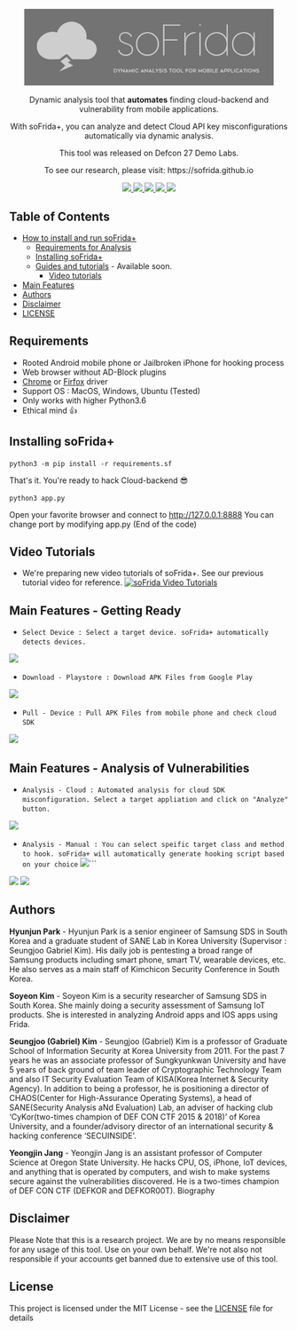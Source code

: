 
<p align="center">
  <img src="static/README_Images/soFrida_Logo.png" width="450">
  <p align="center">Dynamic analysis tool that <b>automates</b> finding cloud-backend and vulnerability from mobile applications.<p>
 <p align="center"> With soFrida+, you can analyze and detect Cloud API key misconfigurations automatically via dynamic analysis.<P>
<p align="center">This tool was released on Defcon 27 Demo Labs.<P>
<p align="center">To see our research, please visit: https://sofrida.github.io<P>


  <p align="center">
    <a href="LICENSE">
      <img src="https://img.shields.io/badge/license-GPLv3-blue.svg" />
    </a>
    <a href="https://frida.re">
    	<img src="https://img.shields.io/badge/Powered%20by-Frida-red" />
    </a>
    <a href="https://github.com/SeleniumHQ/selenium">
      <img src="https://img.shields.io/badge/built%20with-Selenium-yellow.svg" />
    </a>
    <a href="https://www.python.org/">
    	<img src="https://img.shields.io/badge/built%20with-Python3-red.svg" />
    </a>
    <a href="https://socket.io">
    	<img src="https://img.shields.io/badge/Logging%20with-socketio-orange.svg" />
    </a>
  </p>
</p>


## Table of Contents
- [How to install and run soFrida+](#installation)
  * [Requirements for Analysis](#requirements)
  * [Installing soFrida+](#installation)
  * [Guides and tutorials](#guides) - Available soon.
    * [Video tutorials](#video-tutorials)
- [Main Features](#main-features)
- [Authors](#authors)
- [Disclaimer](#disclaimer)
- [LICENSE](#license)


## Requirements
* Rooted Android mobile phone or Jailbroken iPhone for hooking process
* Web browser without AD-Block plugins
* [Chrome](https://chromedriver.chromium.org/downloads) or [Firfox](https://github.com/mozilla/geckodriver/releases) driver 
* Support OS : MacOS, Windows, Ubuntu (Tested)
* Only works with higher Python3.6
* Ethical mind 👍


## Installing soFrida+
```python3 -m pip install -r requirements.sf```

That's it. You're ready to hack Cloud-backend 😎

```python3 app.py```

Open your favorite browser and connect to http://127.0.0.1:8888
You can change port by modifying app.py (End of the code)


## Video Tutorials
- We're preparing new video tutorials of soFrida+. See our previous tutorial video for reference.
[![soFrida Video Tutorials](https://img.youtube.com/vi/l8B3vrJg7zk/0.jpg)](https://youtu.be/l8B3vrJg7zk "Click on to watch tutorials")


## Main Features - Getting Ready
- ```Select Device : Select a target device. soFrida+ automatically detects devices.```
<img src = 'static/README_Images/select_device.png'>


- ```Download - Playstore : Download APK Files from Google Play```
<img src = 'static/README_Images/apk_download.png'>


- ```Pull - Device : Pull APK Files from mobile phone and check cloud SDK```
<img src = 'static/README_Images/pull_device.png'>


## Main Features - Analysis of Vulnerabilities
- ```Analysis - Cloud : Automated analysis for cloud SDK misconfiguration. Select a target appliation and click on "Analyze" button.```
<img src = 'static/README_Images/analysis_cloud_select.png'>


- ```Analysis - Manual : You can select speific target class and method to hook. soFrida+ will automatically generate hooking script based on your choice```
<img src = 'static/README_Images/select_class.png'>```

<img src = 'static/README_Images/select_method.png'>

<img src = 'static/README_Images/code_modification.png'>


## Authors
**Hyunjun Park** - Hyunjun Park is a senior engineer of Samsung SDS in South Korea and a graduate student of SANE Lab in Korea University (Supervisor : Seungjoo Gabriel Kim). His daily job is pentesting a broad range of Samsung products including smart phone, smart TV, wearable devices, etc. He also serves as a main staff of Kimchicon Security Conference in South Korea.

**Soyeon Kim** - Soyeon Kim is a security researcher of Samsung SDS in South Korea. She mainly doing a security assessment of Samsung IoT products. She is interested in analyzing Android apps and IOS apps using Frida.

**Seungjoo (Gabriel) Kim** - Seungjoo (Gabriel) Kim is a professor of Graduate School of Information Security at Korea University from 2011. For the past 7 years he was an associate professor of Sungkyunkwan University and have 5 years of back ground of team leader of Cryptographic Technology Team and also IT Security Evaluation Team of KISA(Korea Internet & Security Agency). In addition to being a professor, he is positioning a director of CHAOS(Center for High-Assurance Operating Systems), a head of SANE(Security Analysis aNd Evaluation) Lab, an adviser of hacking club ‘CyKor(two-times champion of DEF CON CTF 2015 & 2018)’ of Korea University, and a founder/advisory director of an international security & hacking conference ‘SECUINSIDE’. 

**Yeongjin Jang** - Yeongjin Jang is an assistant professor of Computer Science at Oregon State University. He hacks CPU, OS, iPhone, IoT devices, and anything that is operated by computers, and wish to make systems secure against the vulnerabilities discovered. He is a two-times champion of DEF CON CTF (DEFKOR and DEFKOR00T). Biography

## Disclaimer
Please Note that this is a research project. We are by no means responsible for any usage of this tool. Use on your own behalf. We're not also not responsible if your accounts get banned due to extensive use of this tool.


## License
This project is licensed under the MIT License - see the [LICENSE](LICENSE) file for details

